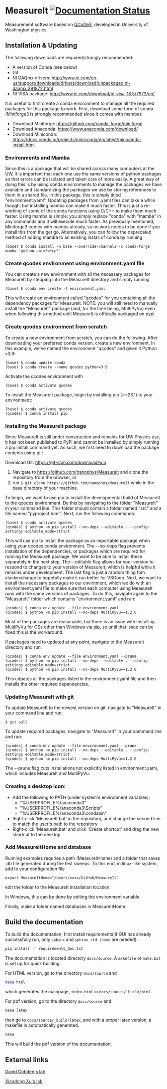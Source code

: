 # MeasureIt [![Documentation Status](https://readthedocs.org/projects/measureituw/badge/?version=latest)](https://measureituw.readthedocs.io/en/latest/?badge=latest)

Measurement software based on [QCoDeS](https://qcodes.github.io/), developed in University of Washington physics.

## Installation & Updating

The following downloads are required/strongly recommended:
- A version of Conda (see below)
- Git 
- NI DAQmx drivers: http://www.ni.com/en-us/support/downloads/drivers/download/unpackaged.ni-daqmx.291872.html
- NI VISA package: http://www.ni.com/download/ni-visa-18.5/7973/en/

It is useful to first create a conda environment to manage all the required 
packages for this package to work. First, download some form of conda 
(Miniforge3 is strongly recommended since it comes with mamba):

* Download Miniforge: https://github.com/conda-forge/miniforge
* Download Anaconda: https://www.anaconda.com/download/
* Download Miniconda: https://docs.conda.io/projects/miniconda/en/latest/miniconda-install.html

### Environments and Mamba

Since this is a package that will be shared across many computers at the UW, it 
is important that each one use the same versions of python packages so that 
errors can be isolated and taken care of more easily. A great way of doing this 
is by using conda environments to manage the packages we have available and 
standardizing the packages we use by storing references to them in a shared 
file. In this package, this is simply titled "environment.yaml". Updating 
packages from .yaml files can take a while though, but installing mamba can make 
it much faster. This is just a re-working of some of the conda functions using 
C/C++ to make them much faster. Using mamba is simple: you simply replace 
"conda" with "mamba" in any commands and it will execute much faster. As 
previously mentioned, Miniforge3 comes with mamba already, so no work needs to 
be done if you install this from the get go. Alternatively, you can follow the 
deprecated method of adding mamba to an existing install of conda by running

```
(base) $ conda install -n base --override-channels -c conda-forge mamba 'python_abi=*=*cp*'
```

### Create qcodes environment using environment.yaml file

You can create a new environment with all the necessary packages for MeasureIt 
by stepping into the MeasureIt directory and simply running

```
(base) $ conda env create -f environment.yaml
```

This will create an environment called "qcodes" for you containing all the 
dependency packages for MeasureIt. NOTE: you will still need to manually
install the "MeasureIt" package (and, for the time being, MultiPyVu) even when
following this method until MeasureIt is officially packaged on pypi.

### Create qcodes environment from scratch

To create a new environment from scratch, you can do the following. After 
downloading your preferred conda version, create a new environment. In this 
example, we've named the environment "qcodes" and given it Python v3.9:

```
(base) $ conda update conda
(base) $ conda create --name qcodes python=3.9
```

Activate the qcodes environment with

```
(base) $ conda activate qcodes
```

To install the MeasureIt package, begin by installing pip (>=23.1) to your 
environment:

```
(base) $ conda activate qcodes
(qcodes) $ conda install pip
```

### Installing the MeasureIt package

Since MeasureIt is still under construction and remains for UW Physics use, it
has not been published to PyPI and cannot be installed by simply running a pip 
install command yet. As such, we first need to download the package contents
using git:

Download Git: https://git-scm.com/download/win

1) Navigate to https://github.com/nanophys/MeasureIt and clone the repository from the browser, or
2) run `$ git clone https://github.com/nanophys/MeasureIt` while in the base directory of your machine.

To begin, we want to use pip to install the developmental build of MeasureIt to
the qcodes environment. Do this by navigating to the folder "MeasureIt" in your
command line. This folder should contain a folder named "src" and a file named 
"pyproject.toml". Next, run the following commands:

```
(base) $ conda activate qcodes
(qcodes) $ python -m pip install --no-deps --editable . --config-settings editable_mode=strict
```

This will use pip to install the package as an importable package when using 
your qcodes conda environment. The --no-deps flag prevents installation of the 
dependencies, or packages which are required for running the MeasureIt package. 
We want to be able to install these separately in the next step. The --editable 
flag allows for your version to respond to changes to your version of MeasureIt, 
which is helpful while it remains under development. The last flag is just a 
random thing fom stackexchange to hopefully make it run better for VSCode. 
Next, we want to install the necessary packages to our envirnment, which we do
with an environment.yaml file to make sure that each computer using MeasureIt 
runs with the same versions of packages. To do this, navigate again to the 
"MeasureIt" folder which contains "environment.yaml" and run:

```
(qcodes) $ conda env update --file environment.yaml
(qcodes) $ python -m pip install --no-deps MultiPyVu==1.2.0
```

Most of the packages are reasonable, but there is an issue with installing 
MultiPyVu for OSs other than Windows via pip, so until that issue can be fixed 
this is the workaround.

If packages need to updated at any point, navigate to the MeasureIt directory
and run:

```
(qcodes) $ conda env update --file environment.yaml --prune
(qcodes) $ python -m pip install --no-deps --editable . --config-settings editable_mode=strict
(qcodes) $ python -m pip install --no-deps MultiPyVu==1.2.0
```

This udpates all the packages listed in the environment.yaml file and then 
installs the other required dependencies.

### Updating MeasureIt with git

To update MeasureIt to the newest version on git, navigate to "MeasureIt" in 
your command line and run:

```
$ git pull
```

To update required packages, navigate to "MeasureIt" in your command line and 
run:

```
(qcodes) $ conda env update --file environment.yaml --prune
(qcodes) $ python -m pip install --no-deps --editable . --config-settings editable_mode=strict
(qcodes) $ python -m pip install --no-deps MultiPyVu==1.2.0
```

The --prune flag cuts installations not explicitly listed in environment.yaml, 
which includes MeasureIt and MultiPyVu.

### Creating a desktop icon:

- Add the following to PATH (under system's environment variables):
    - "%USERPROFILE%\anaconda3"
    - "%USERPROFILE%\anaconda3\Scripts"
    - "%USERPROFILE%\anaconda3\condabin"
- Right-click 'MeasureIt.bat' in the repository, and change the second line 
to match the user's path to the repository
- Right-click 'MeasureIt.bat' and click 'Create shortcut' and drag the new 
shortcut to the desktop

### Add MeasureItHome and database
Running examples requries a path (MeasureItHome) and a folder that saves .db file generated during the test sweeps.
To this end, in linux-like system, add to your configuration file
```
export MeasureItHome="/Users/xxxx/GitHub/MeasureIt"
```
edit the folder to the MeasureIt installation location.

In Windows, this can be done by editing the environment variable. 

Finally, make a folder named databases in MeasureItHome. 

## Build the documentation

To build the documentation, first install requirements(if GUI has already successfully run, only `sphinx` and `sphinx-rtd-theme` are needed):

```bash
pip install -r requirements_doc.txt
```

The documentation is located directory `docs/source`. A `makefile` or `make.bat` is set up for quick building:

For HTML version, go to the directory `docs/source` and

```bash
make html
```

which generates the mainpage, `index.html` in `docs/source/_build/html`.

For pdf version, go to the directory `docs/source` and

```bash
make latex
```

then go to `docs/source/_build/latex`, and with a proper latex version, a makefile is automatically generated. 

```bash
make
```

This will build the pdf version of the documentation.

## External links

[David Cobden's lab](https://sites.google.com/uw.edu/nanodevice-physics)

[Xiaodong Xu's lab](https://sites.google.com/uw.edu/xulab)
